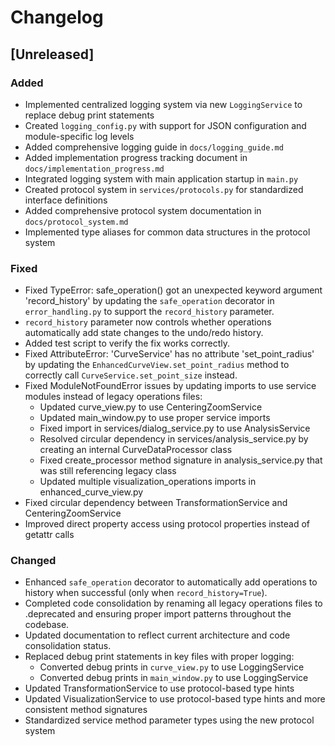 # Changelog

## [Unreleased]

### Added
- Implemented centralized logging system via new `LoggingService` to replace debug print statements
- Created `logging_config.py` with support for JSON configuration and module-specific log levels
- Added comprehensive logging guide in `docs/logging_guide.md`
- Added implementation progress tracking document in `docs/implementation_progress.md`
- Integrated logging system with main application startup in `main.py`
- Created protocol system in `services/protocols.py` for standardized interface definitions
- Added comprehensive protocol system documentation in `docs/protocol_system.md`
- Implemented type aliases for common data structures in the protocol system

### Fixed
- Fixed TypeError: safe_operation() got an unexpected keyword argument 'record_history' by updating the `safe_operation` decorator in `error_handling.py` to support the `record_history` parameter.
- `record_history` parameter now controls whether operations automatically add state changes to the undo/redo history.
- Added test script to verify the fix works correctly.
- Fixed AttributeError: 'CurveService' has no attribute 'set_point_radius' by updating the `EnhancedCurveView.set_point_radius` method to correctly call `CurveService.set_point_size` instead.
- Fixed ModuleNotFoundError issues by updating imports to use service modules instead of legacy operations files:
  - Updated curve_view.py to use CenteringZoomService
  - Updated main_window.py to use proper service imports
  - Fixed import in services/dialog_service.py to use AnalysisService
  - Resolved circular dependency in services/analysis_service.py by creating an internal CurveDataProcessor class
  - Fixed create_processor method signature in analysis_service.py that was still referencing legacy class
  - Updated multiple visualization_operations imports in enhanced_curve_view.py
- Fixed circular dependency between TransformationService and CenteringZoomService
- Improved direct property access using protocol properties instead of getattr calls

### Changed
- Enhanced `safe_operation` decorator to automatically add operations to history when successful (only when `record_history=True`).
- Completed code consolidation by renaming all legacy operations files to .deprecated and ensuring proper import patterns throughout the codebase.
- Updated documentation to reflect current architecture and code consolidation status.
- Replaced debug print statements in key files with proper logging:
  - Converted debug prints in `curve_view.py` to use LoggingService
  - Converted debug prints in `main_window.py` to use LoggingService
- Updated TransformationService to use protocol-based type hints
- Updated VisualizationService to use protocol-based type hints and more consistent method signatures
- Standardized service method parameter types using the new protocol system
